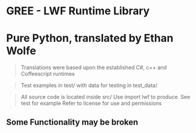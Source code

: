 # GREE - LWF Runtime Library
# Pure Python, translated by Ethan Wolfe

> Translations were based upon the established C#, c++ and Coffeescript runtimes

> Test examples in test/ with data for testing in test_data/

> All source code is located inside src/
> Use import lwf to produce. See test for example
> Refer to license for use and permissions

## Some Functionality may be broken 